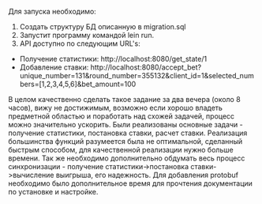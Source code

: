 Для запуска необходимо:
1) Создать структуру БД описанную в migration.sql
2) Запустит программу командой lein run.
3) API доступно по следующим URL's:
 - Получение статистики: http://localhost:8080/get_state/1
 - Добавление ставки: http://localhost:8080/accept_bet?unique_number=131&round_number=355132&client_id=1&selected_numbers=[1,2,3,4,5,6]&bet_amount=100


В целом качественно сделать такое задание за два вечера (около 8 часов), вижу не достижимым, возможно если хорошо владеть предметной областью и поработать над схожей задачей, процесс можно значительно ускорить.
Были реализованы основные задачи - получение статистики, постановка ставки, расчет ставки.
Реализация большинства функций разумеется была не оптимальной, сделанный быстрым способом, для качественной реализации нужно больше времени.
Так же необходимо дополнительно обдумать весь процесс синхронизации - получение статистики->постановка ставки->вычисление выигрыша, его надежность.
Для добавления protobuf необходимо было дополнительное время для прочтения документации по установке и настройке.
